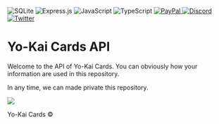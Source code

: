 ![SQLite](https://img.shields.io/badge/sqlite-%2307405e.svg?style=for-the-badge&logo=sqlite&logoColor=white)
![Express.js](https://img.shields.io/badge/express.js-%23404d59.svg?style=for-the-badge&logo=express&logoColor=%2361DAFB)
![JavaScript](https://img.shields.io/badge/javascript-%23323330.svg?style=for-the-badge&logo=javascript&logoColor=%23F7DF1E)
![TypeScript](https://img.shields.io/badge/typescript-%23007ACC.svg?style=for-the-badge&logo=typescript&logoColor=white)
<a href="https://paypal.me/pagos3217">
![PayPal](https://img.shields.io/badge/PayPal-00457C?style=for-the-badge&logo=paypal&logoColor=white) 
</a>
<a href="https://discord.gg/yokaiworld">
![Discord](https://img.shields.io/badge/YoKai_Cards-%237289DA.svg?style=for-the-badge&logo=discord&logoColor=white)
</a><a href="https://twitter.com/YokaiWorld1">
![Twitter](https://img.shields.io/badge/Twitter-%231DA1F2.svg?style=for-the-badge&logo=Twitter&logoColor=white)
</a>

# Yo-Kai Cards API
Welcome to the API of Yo-Kai Cards. You can obviously how your information are used in this repository.

In any time, we can made private this repository.

![](https://media.discordapp.net/attachments/941714539018321961/1034182743476670495/2140_sin_titulo_20221024211233.png?width=453&height=659)

Yo-Kai Cards ©